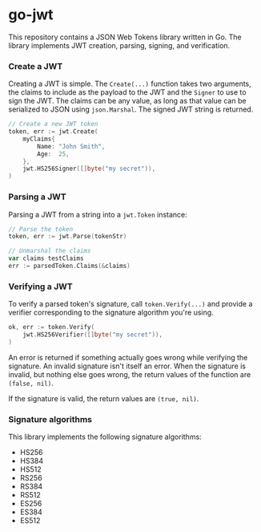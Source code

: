 # go-jwt

This repository contains a JSON Web Tokens library written in Go. The library implements JWT creation, parsing, signing, and verification.

### Create a JWT

Creating a JWT is simple. The `Create(...)` function takes two arguments, the claims to include as the payload to the JWT and the `Signer` to use to sign the JWT. The claims can be any value, as long as that value can be serialized to JSON using `json.Marshal`. The signed JWT string is returned.

```go
// Create a new JWT token
token, err := jwt.Create(
    myClaims{
        Name: "John Smith",
        Age:  25,
    },
    jwt.HS256Signer([]byte("my secret")),
)
```

### Parsing a JWT

Parsing a JWT from a string into a `jwt.Token` instance:

```go
// Parse the token
token, err := jwt.Parse(tokenStr)

// Unmarshal the claims
var claims testClaims
err := parsedToken.Claims(&claims)
```

### Verifying a JWT

To verify a parsed token's signature, call `token.Verify(...)` and provide a verifier corresponding to the signature algorithm you're using.

```go
ok, err := token.Verify(
    jwt.HS256Verifier([]byte("my secret")),
)
```

An error is returned if something actually goes wrong while verifying the signature. An invalid signature isn't itself an error. When the signature is invalid, but nothing else goes wrong, the return values of the function are `(false, nil)`.

If the signature is valid, the return values are `(true, nil)`.

### Signature algorithms

This library implements the following signature algorithms:

- HS256
- HS384
- HS512
- RS256
- RS384
- RS512
- ES256
- ES384
- ES512
